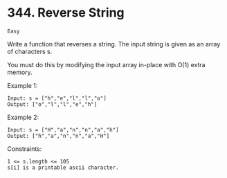# 344. Reverse String

`Easy`

Write a function that reverses a string. The input string is given as an array of characters s.

You must do this by modifying the input array in-place with O(1) extra memory.

Example 1:

```note
Input: s = ["h","e","l","l","o"]
Output: ["o","l","l","e","h"]
```

Example 2:

```note
Input: s = ["H","a","n","n","a","h"]
Output: ["h","a","n","n","a","H"]
```

Constraints:

```note
1 <= s.length <= 105
s[i] is a printable ascii character.
```
